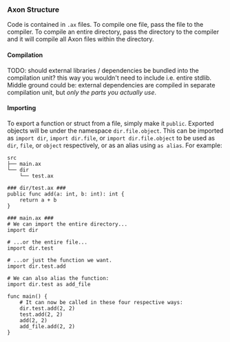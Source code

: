 ### Axon Structure

Code is contained in `.ax` files. To compile one file, pass the file to the compiler. To compile an entire directory,
pass the directory to the compiler and it will compile all Axon files within the directory.

#### Compilation

TODO: should external libraries / dependencies be bundled into the compilation unit? this way you wouldn't need to
include i.e. entire stdlib. Middle ground could be: external dependencies are compiled in separate compilation unit, but
_only the parts you actually use_.

#### Importing

To export a function or struct from a file, simply make it `public`. Exported objects will be under the namespace
`dir.file.object`. This can be imported as `import dir`, `import dir.file`, or `import dir.file.object` to be used as
`dir`, `file`, or `object` respectively, or as an alias using `as alias`. For example:

```
src
├── main.ax
└── dir
    └── test.ax

### dir/test.ax ###
public func add(a: int, b: int): int {
    return a + b
}

### main.ax ###
# We can import the entire directory...
import dir

# ...or the entire file...
import dir.test

# ...or just the function we want.
import dir.test.add

# We can also alias the function:
import dir.test as add_file

func main() {
    # It can now be called in these four respective ways:
    dir.test.add(2, 2)
    test.add(2, 2)
    add(2, 2)
    add_file.add(2, 2)
}
```